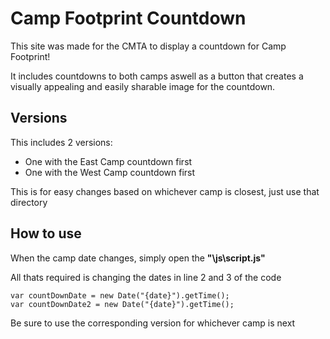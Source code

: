 # Camp Footprint Countdown

This site was made for the CMTA to display a countdown for Camp Footprint!

It includes countdowns to both camps aswell as a button that creates a visually appealing and easily sharable image for the countdown.

## Versions

This includes 2 versions:
- One with the East Camp countdown first
- One with the West Camp countdown first

This is for easy changes based on whichever camp is closest, just use that directory

## How to use

When the camp date changes, simply open the **"\js\script.js"**

All thats required is changing the dates in line 2 and 3 of the code
```
var countDownDate = new Date("{date}").getTime();
var countDownDate2 = new Date("{date}").getTime();
```
Be sure to use the corresponding version for whichever camp is next
